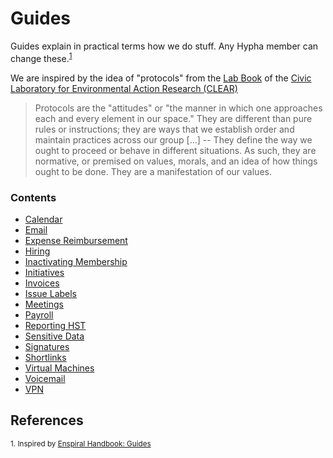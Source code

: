 # Guides

Guides explain in practical terms how we do stuff. Any Hypha member can
change these.<sup>[1](#references)</sup>

We are inspired by the idea of "protocols" from the [Lab
Book][clear-lab-book] of the [Civic Laboratory for Environmental Action
Research (CLEAR)][clear]

> Protocols are the "attitudes" or "the manner in which one approaches each and
every element in our space." They are different than pure rules or
instructions; they are ways that we establish order and maintain practices
across our group [...] -- They define the way we ought to proceed or behave in
different situations. As such, they are normative, or premised on values,
morals, and an idea of how things ought to be done. They are a manifestation of
our values.

### Contents

- [Calendar](./guides/calendar.md)
- [Email](./guides/email.md)
- [Expense Reimbursement](./guides/expense-reimbursement.md)
- [Hiring](./guides/hiring.md)
- [Inactivating Membership](./guides/inactivating-membership.md)
- [Initiatives](./guides/initiatives.md)
- [Invoices](./guides/invoices.md)
- [Issue Labels](./guides/issue-labels.md)
- [Meetings](./guides/meetings.md)
- [Payroll](./guides/payroll.md)
- [Reporting HST](./guides/reporting-hst.md)
- [Sensitive Data](./guides/sensitive-data.md)
- [Signatures](./guides/signatures.md)
- [Shortlinks](./guides/shortlinks.md)
- [Virtual Machines](./guides/virtual-machines.md)
- [Voicemail](./guides/voicemail.md)
- [VPN](./guides/vpn.md)


## References

<sup>1. Inspired by [Enspiral Handbook: Guides](https://handbook.enspiral.com/guides.html)</sup>

<!-- Links -->
   [clear-lab-book]: https://civiclaboratory.nl/clear-lab-book/
   [clear]: http://civiclaboratory.nl
   [availability]: https://link.hypha.coop/availability
   [schedules]: https://link.hypha.coop/schedules
   [meetings]: https://link.hypha.coop/meetings
   [template]: https://link.hypha.coop/template
   [calendar]: https://link.hypha.coop/calendar
   [service-inventory]: https://hackmd.io/WXS9Ie9wQ8OlmIhSpDpdmw?view
